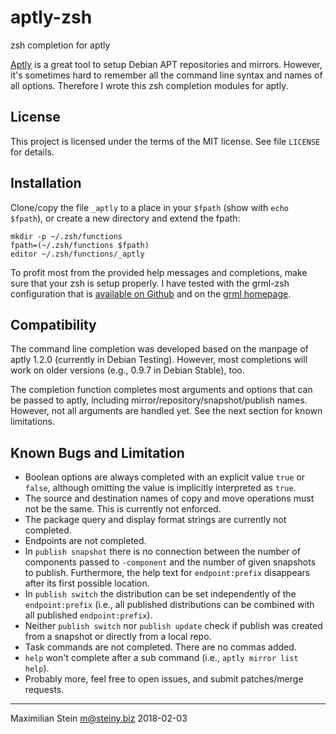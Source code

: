 # aptly-zsh
zsh completion for aptly

[Aptly](https://www.aptly.info/) is a great tool to setup Debian APT repositories
and mirrors. However, it's sometimes hard to remember all the command line
syntax and names of all options. Therefore I wrote this zsh completion modules
for aptly.

## License

This project is licensed under the terms of the MIT license. See file `LICENSE`
for details.

## Installation

Clone/copy the file `_aptly` to a place in your `$fpath` (show with
`echo $fpath`), or create a new directory and extend the fpath:

    mkdir -p ~/.zsh/functions
    fpath=(~/.zsh/functions $fpath)
    editor ~/.zsh/functions/_aptly

To profit most from the provided help messages and completions, make sure that
your zsh is setup properly. I have tested with the grml-zsh configuration that
is [available on Github](https://github.com/grml/grml-etc-core/) and on the
[grml homepage](http://grml.org/zsh/).

## Compatibility

The command line completion was developed based on the manpage of aptly 1.2.0
(currently in Debian Testing). However, most completions will work on older
versions (e.g., 0.9.7 in Debian Stable), too.

The completion function completes most arguments and options that can be passed
to aptly, including mirror/repository/snapshot/publish names. However, not all
arguments are handled yet. See the next section for known limitations.

## Known Bugs and Limitation

 * Boolean options are always completed with an explicit value `true` or
   `false`, although omitting the value is implicitly interpreted as `true`.
 * The source and destination names of copy and move operations must not be the
   same. This is currently not enforced.
 * The package query and display format strings are currently not completed.
 * Endpoints are not completed.
 * In `publish snapshot` there is no connection between the number of
   components passed to `-component` and the number of given snapshots to
   publish. Furthermore, the help text for `endpoint:prefix` disappears
   after its first possible location.
 * In `publish switch` the distribution can be set independently of the
   `endpoint:prefix` (i.e., all published distributions can be combined with
   all published `endpoint:prefix`).
 * Neither `publish switch` nor `publish update` check if publish was created
   from a snapshot or directly from a local repo.
 * Task commands are not completed. There are no commas added.
 * `help` won't complete after a sub command (i.e., `aptly mirror list help`).
 * Probably more, feel free to open issues, and submit patches/merge requests.

--------------------------------------------------------------------------------

Maximilian Stein <m@steiny.biz>
2018-02-03
